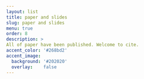 ```yaml
---
layout: list
title: paper and slides
slug: paper and slides
menu: true
order: 8
description: >
All of paper have been published. Welcome to cite. 
accent_color: '#268bd2'
accent_image:
  background: '#202020'
  overlay:    false
---
```

